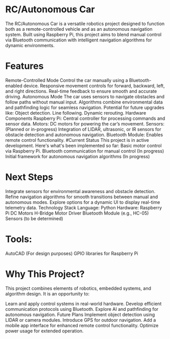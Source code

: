 # RC/Autonomous Car
The RC/Autonomous Car is a versatile robotics project designed to function both as a remote-controlled vehicle and as an autonomous navigation system. Built using Raspberry Pi, this project aims to blend manual control via Bluetooth communication with intelligent navigation algorithms for dynamic environments.

# Features
Remote-Controlled Mode
Control the car manually using a Bluetooth-enabled device.
Responsive movement controls for forward, backward, left, and right directions.
Real-time feedback to ensure smooth and accurate driving.
Autonomous Mode
The car uses sensors to navigate obstacles and follow paths without manual input.
Algorithms combine environmental data and pathfinding logic for seamless navigation.
Potential for future upgrades like:
Object detection.
Line following.
Dynamic rerouting.
Hardware Components
Raspberry Pi: Central controller for processing commands and sensor data.
Motors: DC motors for powering the car’s movement.
Sensors: (Planned or in-progress) Integration of LIDAR, ultrasonic, or IR sensors for obstacle detection and autonomous navigation.
Bluetooth Module: Enables remote control functionality.
#Current Status
This project is in active development. Here's what's been implemented so far:
Basic motor control via Raspberry Pi.
Bluetooth communication for manual control (In progress)
Initial framework for autonomous navigation algorithms (In progress)
# Next Steps
Integrate sensors for environmental awareness and obstacle detection.
Refine navigation algorithms for smooth transitions between manual and autonomous modes.
Explore options for a dynamic UI to display real-time telemetry data.
Technology Stack
Language: Python
Hardware:
Raspberry Pi
DC Motors
H-Bridge Motor Driver
Bluetooth Module (e.g., HC-05)
Sensors (to be determined)
# Tools:
AutoCAD (For design purposes)
GPIO libraries for Raspberry Pi
# Why This Project?
This project combines elements of robotics, embedded systems, and algorithm design. It is an opportunity to:

Learn and apply control systems in real-world hardware.
Develop efficient communication protocols using Bluetooth.
Explore AI and pathfinding for autonomous navigation.
Future Plans
Implement object detection using LIDAR or camera modules.
Introduce GPS for outdoor navigation.
Add a mobile app interface for enhanced remote control functionality.
Optimize power usage for extended operation.
